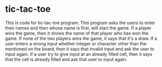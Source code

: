 # tic-tac-toe
This is code for tic-tac-toe program.
This program asks the users to enter their names and then whose name is first, will start the game. If a player wins the game, then it shows the name of that player who has won the game. If none of the two players wins the game, it says that it's a draw.
If a user enters a wrong input whether integer or character other than the mentioned on the board, then it says that invalid input and ask the user to input again. If a user try to give input at an already filled cell, then it says that the cell is already filled and ask that user to input again.
